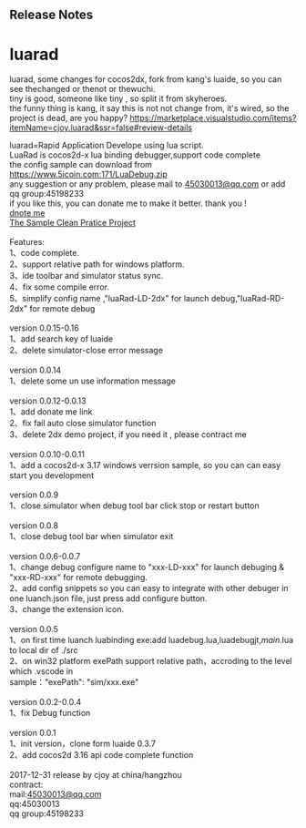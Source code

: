 ## Release Notes
# luarad

luarad, some changes for cocos2dx, fork from kang's luaide, so you can see thechanged or thenot or thewuchi.
<br/>
tiny is good, someone like tiny , so split it from skyheroes.
<br/>
the funny thing is kang, it say this is not not change from, it's wired, so the project is dead, are you happy?
https://marketplace.visualstudio.com/items?itemName=cjoy.luarad&ssr=false#review-details

luarad=Rapid Application Develope using lua script.<br/> 
LuaRad is cocos2d-x lua binding debugger,support code complete<br/>
the config sample can download from https://www.5icoin.com:171/LuaDebug.zip<br/>
any suggestion or any problem, please mail to 45030013@qq.com or add qq group:45198233<br/>
if you like this, you can donate me to make it better. thank you !<br/>
<a href="https://www.5icoin.com:171/support_me.html">dnote me</a> <br/>
<a href="https://github.com/wish-wish/skyheroes">The Sample Clean Pratice Project</a> <br/>
<br/>
Features:<br/>
1、code complete.<br/>
2、support relative path for windows platform.<br/>
3、ide toolbar and simulator status sync.<br/>
4、fix some compile error.<br/>
5、simplify config name ,"luaRad-LD-2dx" for launch debug,"luaRad-RD-2dx" for remote debug<br/>
<br/>
version 0.0.15-0.16<br/>
1、add search key of luaide<br/>
2、delete simulator-close error message<br/>
<br/>
version 0.0.14<br/>
1、delete some un use information message<br/>
<br/>
version 0.0.12-0.0.13<br/>
1、add donate me link<br/>
2、fix fail auto close simulator function<br/>
3、delete 2dx demo project, if you need it , please contract me<br/> 
<br/>
version 0.0.10-0.0.11<br/>
1、add a cocos2d-x 3.17 windows verrsion sample, so you can can easy start you development<br/>
<br/>
version 0.0.9<br/>
1、close simulator when debug tool bar click stop or restart button<br/>
<br/>
version 0.0.8<br/>
1、close debug tool bar when simulator exit<br/>
<br/>
version 0.0.6-0.0.7<br/>
1、change debug configure name to "xxx-LD-xxx" for launch debuging & "xxx-RD-xxx" for remote debugging.<br/>
2、add config snippets so you can easy to integrate with other debuger in one luanch.json file, just press add configure button.<br/>
3、change the extension icon.<br/>
<br/>
version 0.0.5<br/>
1、on first time luanch luabinding exe:add luadebug.lua,luadebugjt,_main_.lua to local dir of ./src <br/>
2、on win32 platform exePath support relative path，accroding to the level which .vscode in<br/>
  sample："exePath": "sim/xxx.exe"<br/>
<br/>
version 0.0.2-0.0.4<br/>
1、fix Debug function<br/>
<br/>
version 0.0.1<br/>
1、init version，clone form luaide 0.3.7<br/>
2、add cocos2d 3.16 api code complete function<br/>
<br/>
2017-12-31 release by cjoy at china/hangzhou<br/>
contract:<br/>
mail:45030013@qq.com<br/>
qq:45030013<br/>
qq group:45198233<br/>
